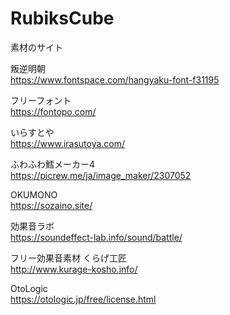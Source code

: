 # RubiksCube

素材のサイト

叛逆明朝<br>
https://www.fontspace.com/hangyaku-font-f31195

フリーフォント<br>
https://fontopo.com/

いらすとや<br>
https://www.irasutoya.com/

ふわふわ鱈メーカー4<br>
https://picrew.me/ja/image_maker/2307052

OKUMONO<br>
https://sozaino.site/

効果音ラボ<br>
https://soundeffect-lab.info/sound/battle/

フリー効果音素材 くらげ工匠<br>
http://www.kurage-kosho.info/

OtoLogic<br>
https://otologic.jp/free/license.html
